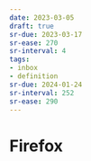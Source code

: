 ```yaml
---
date: 2023-03-05
draft: true
sr-due: 2023-03-17
sr-ease: 270
sr-interval: 4
tags:
- inbox
- definition
sr-due: 2024-01-24
sr-interval: 252
sr-ease: 290
---
```


# Firefox
